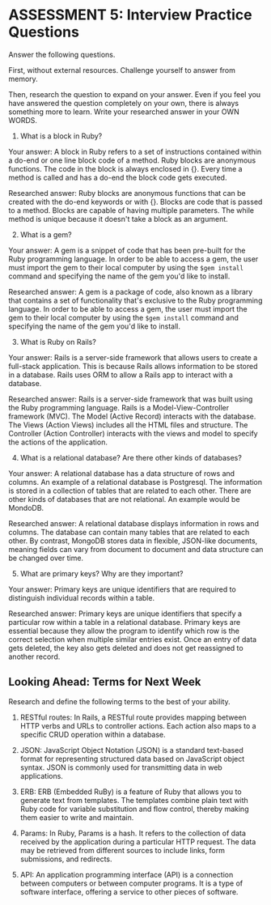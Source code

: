 # ASSESSMENT 5: Interview Practice Questions
Answer the following questions.

First, without external resources. Challenge yourself to answer from memory.

Then, research the question to expand on your answer. Even if you feel you have answered the question completely on your own, there is always something more to learn. Write your researched answer in your OWN WORDS.

1. What is a block in Ruby?

  Your answer: A block in Ruby refers to a set of instructions contained within a do-end or one line block code of a method. Ruby blocks are anonymous functions. The code in the block is always enclosed in {}. Every time a method is called and has a do-end the block code gets executed.

  Researched answer: Ruby blocks are anonymous functions that can be created with the do-end keywords or with {}. Blocks are code that is passed to a method. Blocks are capable of having multiple parameters. The while method is unique because it doesn't take a block as an argument.

2. What is a gem?

  Your answer: A gem is a snippet of code that has been pre-built for the Ruby programming language. In order to be able to access a gem, the user must import the gem to their local computer by using the `$gem install` command and specifying the name of the gem you'd like to install.

  Researched answer: A gem is a package of code, also known as a library that contains a set of functionality that's exclusive to the Ruby programming language. In order to be able to access a gem, the user must import the gem to their local computer by using the `$gem install` command and specifying the name of the gem you'd like to install.

3. What is Ruby on Rails?

  Your answer: Rails is a server-side framework that allows users to create a full-stack application. This is because Rails allows information to be stored in a database. Rails uses ORM to allow a Rails app to interact with a database.

  Researched answer: Rails is a server-side framework that was built using the Ruby programming language. Rails is a Model-View-Controller framework (MVC). The Model (Active Record) interacts with the database. The Views (Action Views) includes all the HTML files and structure. The Controller (Action Controller) interacts with the views and model to specify the actions of the application.

4. What is a relational database? Are there other kinds of databases?

  Your answer: A relational database has a data structure of rows and columns. An example of a relational database is Postgresql.
  The information is stored in a collection of tables that are related to each other. There are other kinds of databases that are not relational. An example would be MondoDB.

  Researched answer: A relational database displays information in rows and columns. The database can contain many tables that are related to each other. By contrast, MongoDB stores data in flexible, JSON-like documents, meaning fields can vary from document to document and data structure can be changed over time.

5. What are primary keys? Why are they important?

  Your answer: Primary keys are unique identifiers that are required to distinguish individual records within a table. 

  Researched answer: Primary keys are unique identifiers that specify a particular row within a table in a relational database. Primary keys are essential because they allow the program to identify which row is the correct selection when multiple similar entries exist. Once an entry of data gets deleted, the key also gets deleted and does not get reassigned to another record.

## Looking Ahead: Terms for Next Week
Research and define the following terms to the best of your ability.

1. RESTful routes: In Rails, a RESTful route provides mapping between HTTP verbs and URLs to controller actions. Each action also maps to a specific CRUD operation within a database.

2. JSON: JavaScript Object Notation (JSON) is a standard text-based format for representing structured data based on JavaScript object syntax. JSON is commonly used for transmitting data in web applications.

3. ERB: ERB (Embedded RuBy) is a feature of Ruby that allows you to generate text from templates. The templates combine plain text with Ruby code for variable substitution and flow control, thereby making them easier to write and maintain.

4. Params: In Ruby, Params is a hash. It refers to the collection of data received by the application during a particular HTTP request. The data may be retrieved from different sources to include links, form submissions, and redirects.

5. API: An application programming interface (API) is a connection between computers or between computer programs. It is a type of software interface, offering a service to other pieces of software.
